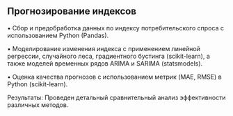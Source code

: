 ## Прогнозирование индексов

• Сбор и предобработка данных по индексу потребительского спроса с использованием Python (Pandas).

• Моделирование изменения индекса с применением линейной регрессии, случайного леса, градиентного бустинга (scikit-learn), а также моделей временных рядов ARIMA и SARIMA (statsmodels).

• Оценка качества прогнозов с использованием метрик (MAE, RMSE) в Python (scikit-learn).

Результаты: Проведен детальный сравнительный анализ эффективности различных методов.
